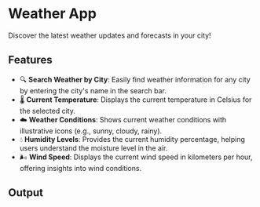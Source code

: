 
# Weather App

Discover the latest weather updates and forecasts in your city!

## Features

- 🔍 **Search Weather by City**: Easily find weather information for any city by entering the city's name in the search bar.
- 🌡️ **Current Temperature**: Displays the current temperature in Celsius for the selected city.
- ☁️ **Weather Conditions**: Shows current weather conditions with illustrative icons (e.g., sunny, cloudy, rainy).
- 💧 **Humidity Levels**: Provides the current humidity percentage, helping users understand the moisture level in the air.
- 🌬️ **Wind Speed**: Displays the current wind speed in kilometers per hour, offering insights into wind conditions.

## Output
